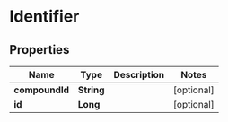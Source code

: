 # Identifier

## Properties
Name | Type | Description | Notes
------------ | ------------- | ------------- | -------------
**compoundId** | **String** |  |  [optional]
**id** | **Long** |  |  [optional]
